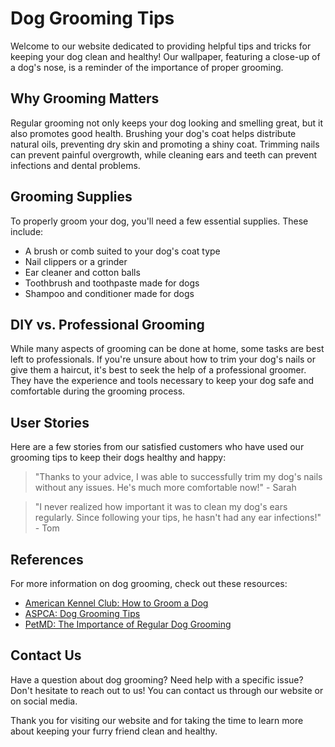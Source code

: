 <!--font:Playfair Display-->

# Dog Grooming Tips

Welcome to our website dedicated to providing helpful tips and tricks for keeping your dog clean and healthy! Our wallpaper, featuring a close-up of a dog's nose, is a reminder of the importance of proper grooming.

## Why Grooming Matters

Regular grooming not only keeps your dog looking and smelling great, but it also promotes good health. Brushing your dog's coat helps distribute natural oils, preventing dry skin and promoting a shiny coat. Trimming nails can prevent painful overgrowth, while cleaning ears and teeth can prevent infections and dental problems.

## Grooming Supplies

To properly groom your dog, you'll need a few essential supplies. These include:

- A brush or comb suited to your dog's coat type
- Nail clippers or a grinder
- Ear cleaner and cotton balls
- Toothbrush and toothpaste made for dogs
- Shampoo and conditioner made for dogs

## DIY vs. Professional Grooming

While many aspects of grooming can be done at home, some tasks are best left to professionals. If you're unsure about how to trim your dog's nails or give them a haircut, it's best to seek the help of a professional groomer. They have the experience and tools necessary to keep your dog safe and comfortable during the grooming process.

## User Stories

Here are a few stories from our satisfied customers who have used our grooming tips to keep their dogs healthy and happy:

> "Thanks to your advice, I was able to successfully trim my dog's nails without any issues. He's much more comfortable now!" - Sarah

> "I never realized how important it was to clean my dog's ears regularly. Since following your tips, he hasn't had any ear infections!" - Tom

## References

For more information on dog grooming, check out these resources:

- [American Kennel Club: How to Groom a Dog](#)
- [ASPCA: Dog Grooming Tips](#)
- [PetMD: The Importance of Regular Dog Grooming](#)

## Contact Us

Have a question about dog grooming? Need help with a specific issue? Don't hesitate to reach out to us! You can contact us through our website or on social media.

Thank you for visiting our website and for taking the time to learn more about keeping your furry friend clean and healthy.

<!--

Write me content for website with wallpaper which alt text is:

"A close-up of a dog’s nose"

The name/title of the page should not be 1:1 copy of the alt text but rather a real content of the website which is using this wallpaper.

- Use markdown format 
- Start with heading
- Heading should be short and concise
- The content should look like a real website 
- The website should not be about the wallpaper, wallpaper is just a related background
- Heading should be contain work "wallpaper" or "background"
- Include real sections like references, contact, user stories, etc. use things relevant to the page purpose.
- Feel free to use structure like headings, bullets, numbering, blockquotes, paragraphs, horizontal lines, etc.
- You can use formatting like bold or _italic_
- You can include UTF-8 emojis
- Links should be only #hash anchors (and you can refer to the document itself)
- Do not include images


---


# Dog Grooming Tips: Keeping Your Furry Friend Clean and Healthy

Welcome to our website dedicated to providing helpful tips and tricks for keeping your dog clean and healthy! Our wallpaper, featuring a close-up of a dog's nose, is a reminder of the importance of proper grooming.

## Why Grooming Matters

Regular grooming not only keeps your dog looking and smelling great, but it also promotes good health. Brushing your dog's coat helps distribute natural oils, preventing dry skin and promoting a shiny coat. Trimming nails can prevent painful overgrowth, while cleaning ears and teeth can prevent infections and dental problems.

## Grooming Supplies

To properly groom your dog, you'll need a few essential supplies. These include:

- A brush or comb suited to your dog's coat type
- Nail clippers or a grinder
- Ear cleaner and cotton balls
- Toothbrush and toothpaste made for dogs
- Shampoo and conditioner made for dogs

## DIY vs. Professional Grooming

While many aspects of grooming can be done at home, some tasks are best left to professionals. If you're unsure about how to trim your dog's nails or give them a haircut, it's best to seek the help of a professional groomer. They have the experience and tools necessary to keep your dog safe and comfortable during the grooming process.

## User Stories

Here are a few stories from our satisfied customers who have used our grooming tips to keep their dogs healthy and happy:

> "Thanks to your advice, I was able to successfully trim my dog's nails without any issues. He's much more comfortable now!" - Sarah

> "I never realized how important it was to clean my dog's ears regularly. Since following your tips, he hasn't had any ear infections!" - Tom

## References

For more information on dog grooming, check out these resources:

- [American Kennel Club: How to Groom a Dog](#)
- [ASPCA: Dog Grooming Tips](#)
- [PetMD: The Importance of Regular Dog Grooming](#)

## Contact Us

Have a question about dog grooming? Need help with a specific issue? Don't hesitate to reach out to us! You can contact us through our website or on social media.

Thank you for visiting our website and for taking the time to learn more about keeping your furry friend clean and healthy.

-->
